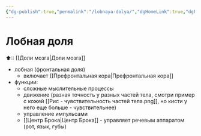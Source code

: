 ```yaml
---
{"dg-publish":true,"permalink":"/lobnaya-dolya/","dgHomeLink":true,"dgPassFrontmatter":false}
---
```



# Лобная доля
⬆:: [[Доли мозга|Доли мозга]]

- лобная (фронтальная доля)
	- включает [[Префронтальная кора|Префронтальная кора]]
- функции:
	- сложные мыслительные процессы
	- движение (разная точность у разных частей тела, смотри пример с кожей [[Рис - чувствительность частей тела.png]], но кисти у него еще больше - чувствительнее)
	- управление импульсами
	- [[Центр Брока|Центр Брока]] - управляет речевым аппаратом (рот, язык, губы)